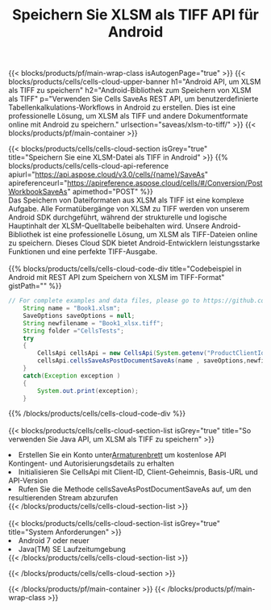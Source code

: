 ﻿---
title:  Speichern Sie XLSM als TIFF API für Android
description:  Cloud-APIs und SDKs für Microsoft Excel und OpenOffice Calc. Konvertieren Sie die Tabelle in ein anderes Dateiformat.
url: /de/android/saveas/xlsm-to-tiff/
---
{{< blocks/products/pf/main-wrap-class isAutogenPage="true" >}}
{{< blocks/products/cells/cells-cloud-upper-banner h1="Android API, um XLSM als TIFF zu speichern" h2="Android-Bibliothek zum Speichern von XLSM als TIFF" p="Verwenden Sie Cells SaveAs REST API, um benutzerdefinierte Tabellenkalkulations-Workflows in Android zu erstellen. Dies ist eine professionelle Lösung, um XLSM als TIFF und andere Dokumentformate online mit Android zu speichern." urlsection="saveas/xlsm-to-tiff/" >}}
{{< blocks/products/pf/main-container >}}

{{< blocks/products/cells/cells-cloud-section isGrey="true" title="Speichern Sie eine XLSM-Datei als TIFF in Android" >}}
{{% blocks/products/cells/cells-cloud-api-reference apiurl="https://api.aspose.cloud/v3.0/cells/{name}/SaveAs" apireferenceurl="https://apireference.aspose.cloud/cells/#/Conversion/PostWorkbookSaveAs" apimethod="POST" %}}
<br/>
Das Speichern von Dateiformaten aus XLSM als TIFF ist eine komplexe Aufgabe. Alle Formatübergänge von XLSM zu TIFF werden von unserem Android SDK durchgeführt, während der strukturelle und logische Hauptinhalt der XLSM-Quelltabelle beibehalten wird. Unsere Android-Bibliothek ist eine professionelle Lösung, um XLSM als TIFF-Dateien online zu speichern. Dieses Cloud SDK bietet Android-Entwicklern leistungsstarke Funktionen und eine perfekte TIFF-Ausgabe.
<br/>
<br/>
{{% blocks/products/cells/cells-cloud-code-div title="Codebeispiel in Android mit REST API zum Speichern von XLSM im TIFF-Format" gistPath="" %}}
  
```java
// For complete examples and data files, please go to https://github.com/aspose-cells-cloud/aspose-cells-cloud-android/
    String name = "Book1.xlsm";
    SaveOptions saveOptions = null;
    String newfilename = "Book1_xlsx.tiff";
    String folder ="CellsTests";
    try
    {
        CellsApi cellsApi = new CellsApi(System.getenv("ProductClientId"), System.getenv("ProductClientSecret"));
        cellsApi.cellsSaveAsPostDocumentSaveAs(name , saveOptions,newfilename,false,false,folder,null,null,null,true);                       
    }
    catch(Exception exception )
    {
        System.out.print(exception);
    }
```
  
{{% /blocks/products/cells/cells-cloud-code-div %}}
<br/>
<br/>
{{< blocks/products/cells/cells-cloud-section-list isGrey="true" title="So verwenden Sie Java API, um XLSM als TIFF zu speichern" >}}
<li> Erstellen Sie ein Konto unter<a href="https://dashboard.aspose.cloud/">Armaturenbrett</a> um kostenlose API Kontingent- und Autorisierungsdetails zu erhalten</li>
<li>Initialisieren Sie CellsApi mit Client-ID, Client-Geheimnis, Basis-URL und API-Version</li>
<li>Rufen Sie die Methode cellsSaveAsPostDocumentSaveAs auf, um den resultierenden Stream abzurufen</li>
{{< /blocks/products/cells/cells-cloud-section-list >}}
<br/>
<br/>
{{< blocks/products/cells/cells-cloud-section-list isGrey="true" title="System Anforderungen" >}}
<li>Android 7 oder neuer</li>
<li>Java(TM) SE Laufzeitumgebung</li>
{{< /blocks/products/cells/cells-cloud-section-list >}}

{{< /blocks/products/cells/cells-cloud-section >}}

{{< /blocks/products/pf/main-container >}}
{{< /blocks/products/pf/main-wrap-class >}}
